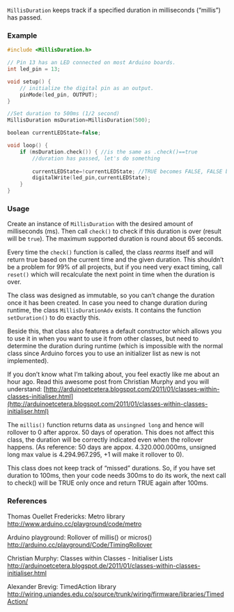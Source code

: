 ``MillisDuration`` keeps track if a specified duration in milliseconds (“millis”) has passed.

### Example

```cpp
#include <MillisDuration.h>

// Pin 13 has an LED connected on most Arduino boards.
int led_pin = 13;

void setup() {                
	// initialize the digital pin as an output.
	pinMode(led_pin, OUTPUT);     
}

//Set duration to 500ms (1/2 second)
MillisDuration msDuration=MillisDuration(500);

boolean currentLEDState=false;

void loop() {
	if (msDuration.check()) { //is the same as .check()==true
		//duration has passed, let's do something
		
		currentLEDState=!currentLEDState; //TRUE becomes FALSE, FALSE becomes TRUE
		digitalWrite(led_pin,currentLEDState);
	}
}
```

### Usage

Create an instance of ``MillisDuration`` with the desired amount of milliseconds (ms). Then call ``check()`` to check if this duration is over (result will be ``true``). The maximum supported duration is round about 65 seconds. 

Every time the ``check()`` function is called, the class _rearms_ itself and will return true based on the current time and the given duration. This shouldn’t be a problem for 99% of all projects, but if you need very exact timing, call ``reset()`` which will recalculate the next point in time when the duration is over. 

The class was designed as immutable, so you can’t change the duration once it has been created. In case you need to change duration during runtime, the class ``MillisDurationAdv`` exists. It contains the function ``setDuration()`` to do exactly this. 

Beside this, that class also features a default constructor which allows you to use it in when you want to use it from other classes, but need to determine the duration during runtime (which is impossible with the normal class since Arduino forces you to use an initializer list as new is not implemented). 

If you don’t know what I’m talking about, you feel exactly like me about an hour ago. Read this awesome post from Christian Murphy and you will understand: [http://arduinoetcetera.blogspot.com/2011/01/classes-within-classes-initialiser.html](http://arduinoetcetera.blogspot.com/2011/01/classes-within-classes-initialiser.html)

The ``millis()`` function returns data as ``unsingned long`` and hence will rollover to 0 after approx. 50 days of operation. This does not affect this class, the duration will be correctly indicated even when the rollover happens. (As reference: 50 days are appox. 4.320.000.000ms, unsigned long max value is 4.294.967.295, +1 will make it rollover to 0).

This class does not keep track of “missed” durations. So, if you have set duration to 100ms, then your code needs 300ms to do its work, the next call to check() will be TRUE only once and return TRUE again after 100ms. 

### References 

Thomas Ouellet Fredericks: Metro library
http://www.arduino.cc/playground/code/metro

Arduino playground: Rollover of millis() or micros()
http://arduino.cc/playground/Code/TimingRollover

Christian Murphy: Classes within Classes - Initialiser Lists 
http://arduinoetcetera.blogspot.de/2011/01/classes-within-classes-initialiser.html

Alexander Brevig: TimedAction library 
http://wiring.uniandes.edu.co/source/trunk/wiring/firmware/libraries/TimedAction/

